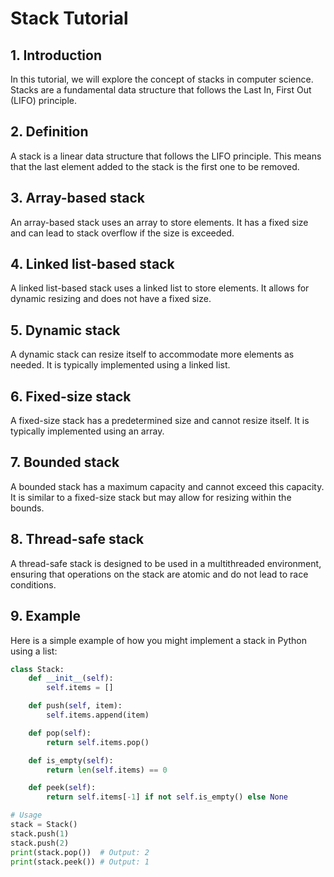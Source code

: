 # Stack Tutorial

## 1. Introduction

In this tutorial, we will explore the concept of stacks in computer science. Stacks are a fundamental data structure that follows the Last In, First Out (LIFO) principle.

## 2. Definition

A stack is a linear data structure that follows the LIFO principle. This means that the last element added to the stack is the first one to be removed.

## 3. Array-based stack

An array-based stack uses an array to store elements. It has a fixed size and can lead to stack overflow if the size is exceeded.

## 4. Linked list-based stack

A linked list-based stack uses a linked list to store elements. It allows for dynamic resizing and does not have a fixed size.

## 5. Dynamic stack

A dynamic stack can resize itself to accommodate more elements as needed. It is typically implemented using a linked list.

## 6. Fixed-size stack

A fixed-size stack has a predetermined size and cannot resize itself. It is typically implemented using an array.

## 7. Bounded stack

A bounded stack has a maximum capacity and cannot exceed this capacity. It is similar to a fixed-size stack but may allow for resizing within the bounds.

## 8. Thread-safe stack

A thread-safe stack is designed to be used in a multithreaded environment, ensuring that operations on the stack are atomic and do not lead to race conditions.

## 9. Example

Here is a simple example of how you might implement a stack in Python using a list:

```python
class Stack:
    def __init__(self):
        self.items = []

    def push(self, item):
        self.items.append(item)

    def pop(self):
        return self.items.pop()

    def is_empty(self):
        return len(self.items) == 0

    def peek(self):
        return self.items[-1] if not self.is_empty() else None

# Usage
stack = Stack()
stack.push(1)
stack.push(2)
print(stack.pop())  # Output: 2
print(stack.peek()) # Output: 1
